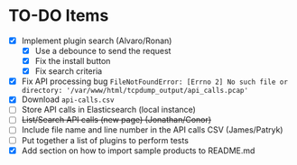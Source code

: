 # TO-DO Items

- [x] Implement plugin search (Alvaro/Ronan)
  - [x] Use a debounce to send the request
  - [x] Fix the install button
  - [x] Fix search criteria
- [x] Fix API processing bug `FileNotFoundError: [Errno 2] No such file or directory: '/var/www/html/tcpdump_output/api_calls.pcap'`
- [x] Download `api-calls.csv`
- [ ] Store API calls in Elasticsearch (local instance)
- [ ] ~~List/Search API calls (new page) (Jonathan/Conor)~~
- [ ] Include file name and line number in the API calls CSV (James/Patryk)
- [ ] Put together a list of plugins to perform tests
- [x] Add section on how to import sample products to README.md
